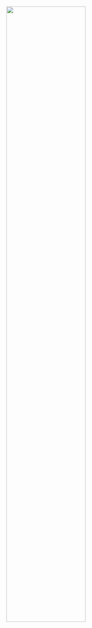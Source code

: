#
<p align="center"> <a href="https://coderstats.net/github/#LynnHo"> <img src="https://github-readme-stats.vercel.app/api?username=LynnHo&hide_title=true&show_icons=true&theme=vue&hide=prs,contribs"width="65%"> </a> </p>
